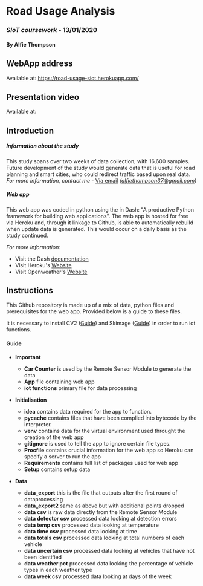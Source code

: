 # Road Usage Analysis 
### *SIoT coursework* - 13/01/2020
#### By Alfie Thompson

## WebApp address
Available at: https://road-usage-siot.herokuapp.com/
## Presentation video
Available at: 

## Introduction
##### Information about the study
This study spans over two weeks of data collection, with 16,600 samples. Future development of the study would
generate data that is useful for road planning and smart cities, who could redirect traffic based upon real data.
*For more information, contact me* - [Via email](mailto:alfiethompson37@gmail.com) *(alfiethompson37@gmail.com)*

##### Web app
This web app was coded in python using the in Dash: "A productive Python framework for building web applications". 
The web app is hosted for free via Heroku and, through it linkage to Github, is able to automatically rebuild when 
update data is generated. This would occur on a daily basis as the study continued.

*For more information:*
* Visit the Dash [documentation](https://dash.plot.ly/)
* Visit Heroku's [Website](https://www.heroku.com/)
* Visit Openweather's [Website](https://openweathermap.org/)

## Instructions
This Github repository is made up of a mix of data, python files and prerequisites for the web app. Provided below is
a guide to these files.

It is necessary to install CV2 ([Guide](https://www.pyimagesearch.com/opencv-tutorials-resources-guides/)) and Skimage ([Guide](https://scikit-image.org/docs/dev/install.html)) in order to run iot functions.


#### Guide
* **Important**
  * **Car Counter** is used by the Remote Sensor Module to generate the data
  * **App** file containing web app
  * **iot functions** primary file for data processing

* **Initialisation**
  * **idea** contains data required for the app to function.
  * **pycache** contains files that have been complied into bytecode by the interpreter.
  * **venv** contains data for the virtual environment used throught the creation of the web app
  * **gitignore** is used to tell the app to ignore certain file types.
  * **Procfile** contains crucial information for the web app so Heroku can specify a server to run the app
  * **Requirements** contains full list of packages used for web app
  * **Setup** contains setup data

* **Data**
  * **data_export** this is the file that outputs after the first round of dataprocessing
  * **data_export2** same as above but with additional points dropped
  * **data csv** is raw data directly from the Remote Sensor Module
  * **data detector csv** processed data looking at detection errors
  * **data temp csv** processed data looking at temperature
  * **data time csv** processed data looking at time
  * **data totals csv** processed data looking at total numbers of each vehicle
  * **data uncertain csv** processed data looking at vehicles that have not been identified
  * **data weather pct** processed data looking the percentage of vehicle types in each weather type
  * **data week csv** processed data looking at days of the week

